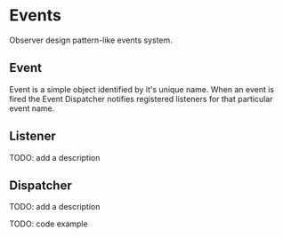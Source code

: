 Events
======

Observer design pattern-like events system.

Event
-----
Event is a simple object identified by it's unique name. When an event is fired the Event Dispatcher notifies registered
listeners for that particular event name.

Listener
--------
TODO: add a description

Dispatcher
----------
TODO: add a description


TODO: code example
